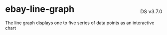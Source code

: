 <h1 style='display: flex; justify-content: space-between; align-items: center;'>
    <span>
        ebay-line-graph
    </span>
    <span style='font-weight: normal; font-size: medium; margin-bottom: -15px;'>
        DS v3.7.0
    </span>
</h1>

The line graph displays one to five series of data points as an interactive chart
